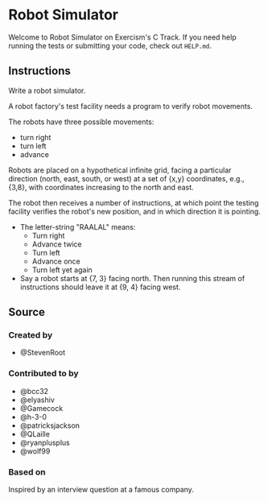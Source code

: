 # Robot Simulator

Welcome to Robot Simulator on Exercism's C Track.
If you need help running the tests or submitting your code, check out `HELP.md`.

## Instructions

Write a robot simulator.

A robot factory's test facility needs a program to verify robot movements.

The robots have three possible movements:

- turn right
- turn left
- advance

Robots are placed on a hypothetical infinite grid, facing a particular
direction (north, east, south, or west) at a set of {x,y} coordinates,
e.g., {3,8}, with coordinates increasing to the north and east.

The robot then receives a number of instructions, at which point the
testing facility verifies the robot's new position, and in which
direction it is pointing.

- The letter-string "RAALAL" means:
  - Turn right
  - Advance twice
  - Turn left
  - Advance once
  - Turn left yet again
- Say a robot starts at {7, 3} facing north. Then running this stream
  of instructions should leave it at {9, 4} facing west.

## Source

### Created by

- @StevenRoot

### Contributed to by

- @bcc32
- @elyashiv
- @Gamecock
- @h-3-0
- @patricksjackson
- @QLaille
- @ryanplusplus
- @wolf99

### Based on

Inspired by an interview question at a famous company.